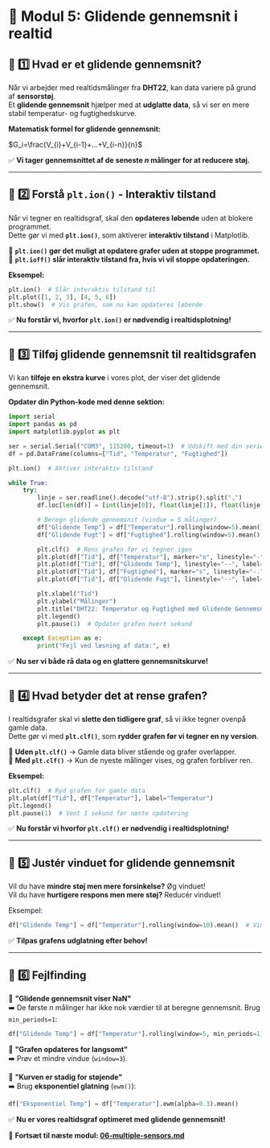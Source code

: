 # 🔄 **Modul 5: Glidende gennemsnit i realtid**

## 📌 **1️⃣ Hvad er et glidende gennemsnit?**
Når vi arbejder med realtidsmålinger fra **DHT22**, kan data variere på grund af **sensorstøj**.  
Et **glidende gennemsnit** hjælper med at **udglatte data**, så vi ser en mere stabil temperatur- og fugtighedskurve.

**Matematisk formel for glidende gennemsnit:**    

$G_i=\frac{V_{i}+V_{i-1}+...+V_{i-n}}{n}$


✅ **Vi tager gennemsnittet af de seneste *n* målinger for at reducere støj.**  

---

## 📌 **2️⃣ Forstå `plt.ion()` - Interaktiv tilstand**
Når vi tegner en realtidsgraf, skal den **opdateres løbende** uden at blokere programmet.  
Dette gør vi med **`plt.ion()`**, som aktiverer **interaktiv tilstand** i Matplotlib.

🔹 **`plt.ion()` gør det muligt at opdatere grafer uden at stoppe programmet.**  
🔹 **`plt.ioff()` slår interaktiv tilstand fra, hvis vi vil stoppe opdateringen.**  

**Eksempel:**
```python
plt.ion()  # Slår interaktiv tilstand til
plt.plot([1, 2, 3], [4, 5, 6])
plt.show()  # Vis grafen, som nu kan opdateres løbende
```

✅ **Nu forstår vi, hvorfor `plt.ion()` er nødvendig i realtidsplotning!**  

---

## 📌 **3️⃣ Tilføj glidende gennemsnit til realtidsgrafen**
Vi kan **tilføje en ekstra kurve** i vores plot, der viser det glidende gennemsnit.  

**Opdater din Python-kode med denne sektion:**  

```python
import serial
import pandas as pd
import matplotlib.pyplot as plt

ser = serial.Serial("COM3", 115200, timeout=1)  # Udskift med din serielle port
df = pd.DataFrame(columns=["Tid", "Temperatur", "Fugtighed"])

plt.ion()  # Aktiver interaktiv tilstand

while True:
    try:
        linje = ser.readline().decode("utf-8").strip().split(",")
        df.loc[len(df)] = [int(linje[0]), float(linje[1]), float(linje[2])]

        # Beregn glidende gennemsnit (vindue = 5 målinger)
        df["Glidende Temp"] = df["Temperatur"].rolling(window=5).mean()
        df["Glidende Fugt"] = df["Fugtighed"].rolling(window=5).mean()

        plt.clf()  # Rens grafen før vi tegner igen
        plt.plot(df["Tid"], df["Temperatur"], marker="o", linestyle="-", label="Temperatur")
        plt.plot(df["Tid"], df["Glidende Temp"], linestyle="--", label="Glidende Temp (5)")
        plt.plot(df["Tid"], df["Fugtighed"], marker="s", linestyle="-.", label="Fugtighed")
        plt.plot(df["Tid"], df["Glidende Fugt"], linestyle="--", label="Glidende Fugt (5)")

        plt.xlabel("Tid")
        plt.ylabel("Målinger")
        plt.title("DHT22: Temperatur og Fugtighed med Glidende Gennemsnit")
        plt.legend()
        plt.pause(1)  # Opdater grafen hvert sekund

    except Exception as e:
        print("Fejl ved læsning af data:", e)
```

✅ **Nu ser vi både rå data og en glattere gennemsnitskurve!**  

---

## 📌 **4️⃣ Hvad betyder det at rense grafen?**
I realtidsgrafer skal vi **slette den tidligere graf**, så vi ikke tegner ovenpå gamle data.  
Dette gør vi med **`plt.clf()`**, som **rydder grafen før vi tegner en ny version**.

🔹 **Uden `plt.clf()`** → Gamle data bliver stående og grafer overlapper.  
🔹 **Med `plt.clf()`** → Kun de nyeste målinger vises, og grafen forbliver ren.  

**Eksempel:**
```python
plt.clf()  # Ryd grafen for gamle data
plt.plot(df["Tid"], df["Temperatur"], label="Temperatur")
plt.legend()
plt.pause(1)  # Vent 1 sekund før næste opdatering
```

✅ **Nu forstår vi hvorfor `plt.clf()` er nødvendig i realtidsplotning!**  

---

## 📌 **5️⃣ Justér vinduet for glidende gennemsnit**
Vil du have **mindre støj men mere forsinkelse?** Øg vinduet!  
Vil du have **hurtigere respons men mere støj?** Reducér vinduet!  

Eksempel:  
```python
df["Glidende Temp"] = df["Temperatur"].rolling(window=10).mean()  # Vindue på 10 målinger
```

✅ **Tilpas grafens udglatning efter behov!**  

---

## 📌 **6️⃣ Fejlfinding**
🔹 **"Glidende gennemsnit viser NaN"**  
➡️ De første *n* målinger har ikke nok værdier til at beregne gennemsnit. Brug `min_periods=1`:  
```python
df["Glidende Temp"] = df["Temperatur"].rolling(window=5, min_periods=1).mean()
```

🔹 **"Grafen opdateres for langsomt"**  
➡️ Prøv et mindre vindue (`window=3`).  

🔹 **"Kurven er stadig for støjende"**  
➡️ Brug **eksponentiel glatning** (`ewm()`):
```python
df["Eksponentiel Temp"] = df["Temperatur"].ewm(alpha=0.3).mean()
```

✅ **Nu er vores realtidsgraf optimeret med glidende gennemsnit!**  

🚀 **Fortsæt til næste modul: [06-multiple-sensors.md](06-multiple-sensors.md)**  
